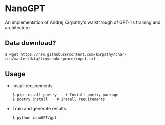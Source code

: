 # NanoGPT

An implementation of Andrej Karpathy's walkthrough of GPT-1's training and architecture


## Data download?

    $ wget https://raw.githubusercontent.com/karpathy/char-rnn/master/data/tinyshakespeare/input.txt

## Usage

- Install requirements

    ```
    $ pip install poetry    # Install poetry package
    $ poetry install    # Install requirements
    ```

- Train and generate results
    ```
    $ python NanoGPT/gpt
    ```